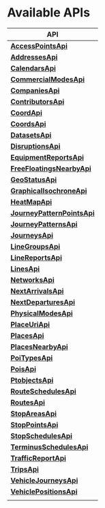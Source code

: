 # Available APIs

| API |
| --- |
|[**AccessPointsApi**](api/AccessPointsApi.md) |  
|[**AddressesApi**](api/AddressesApi.md) |  
|[**CalendarsApi**](api/CalendarsApi.md) |  
|[**CommercialModesApi**](api/CommercialModesApi.md) |  
|[**CompaniesApi**](api/CompaniesApi.md) |  
|[**ContributorsApi**](api/ContributorsApi.md) |  
|[**CoordApi**](api/CoordApi.md) |  
|[**CoordsApi**](api/CoordsApi.md) |  
|[**DatasetsApi**](api/DatasetsApi.md) |  
|[**DisruptionsApi**](api/DisruptionsApi.md) |  
|[**EquipmentReportsApi**](api/EquipmentReportsApi.md) |  
|[**FreeFloatingsNearbyApi**](api/FreeFloatingsNearbyApi.md) |  
|[**GeoStatusApi**](api/GeoStatusApi.md) |  
|[**GraphicalIsochroneApi**](api/GraphicalIsochroneApi.md) |  
|[**HeatMapApi**](api/HeatMapApi.md) |  
|[**JourneyPatternPointsApi**](api/JourneyPatternPointsApi.md) |  
|[**JourneyPatternsApi**](api/JourneyPatternsApi.md) |  
|[**JourneysApi**](api/JourneysApi.md) |  
|[**LineGroupsApi**](api/LineGroupsApi.md) |  
|[**LineReportsApi**](api/LineReportsApi.md) |  
|[**LinesApi**](api/LinesApi.md) |  
|[**NetworksApi**](api/NetworksApi.md) |  
|[**NextArrivalsApi**](api/NextArrivalsApi.md) |  
|[**NextDeparturesApi**](api/NextDeparturesApi.md) |  
|[**PhysicalModesApi**](api/PhysicalModesApi.md) |  
|[**PlaceUriApi**](api/PlaceUriApi.md) |  
|[**PlacesApi**](api/PlacesApi.md) |  
|[**PlacesNearbyApi**](api/PlacesNearbyApi.md) |  
|[**PoiTypesApi**](api/PoiTypesApi.md) |  
|[**PoisApi**](api/PoisApi.md) |  
|[**PtobjectsApi**](api/PtobjectsApi.md) |  
|[**RouteSchedulesApi**](api/RouteSchedulesApi.md) |  
|[**RoutesApi**](api/RoutesApi.md) |  
|[**StopAreasApi**](api/StopAreasApi.md) |  
|[**StopPointsApi**](api/StopPointsApi.md) |  
|[**StopSchedulesApi**](api/StopSchedulesApi.md) |  
|[**TerminusSchedulesApi**](api/TerminusSchedulesApi.md) |  
|[**TrafficReportApi**](api/TrafficReportApi.md) |  
|[**TripsApi**](api/TripsApi.md) |  
|[**VehicleJourneysApi**](api/VehicleJourneysApi.md) |  
|[**VehiclePositionsApi**](api/VehiclePositionsApi.md) |  
| |
